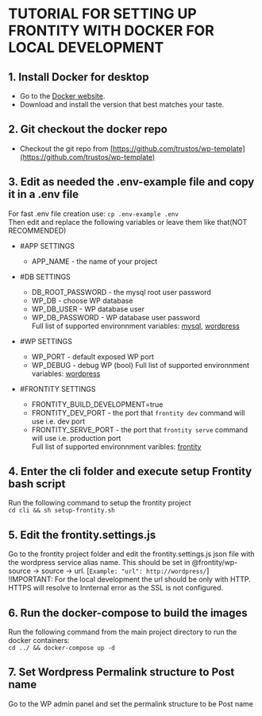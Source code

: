 # TUTORIAL FOR SETTING UP FRONTITY WITH DOCKER FOR LOCAL DEVELOPMENT
 
## 1. Install Docker for desktop
* Go to the [Docker website](https://www.docker.com/products/docker-desktop).
* Download and install the version that best matches your taste.
## 2. Git checkout the docker repo
* Checkout the git repo from [https://github.com/trustos/wp-template](https://github.com/trustos/wp-template)
## 3. Edit as needed the .env-example file and copy it in a .env file
For fast .env file creation use: `cp .env-example .env`\
Then edit and replace the following variables or leave them like that(NOT RECOMMENDED)
* #APP SETTINGS
    * APP_NAME - the name of your project

* #DB SETTINGS
    * DB_ROOT_PASSWORD - the mysql root user password
    * WP_DB - choose WP database
    * WP_DB_USER - WP database user
    * WP_DB_PASSWORD - WP database user password\
    Full list of supported environnment variables: [mysql](https://hub.docker.com/_/mysql), [wordpress](https://hub.docker.com/_/wordpress)

* #WP SETTINGS
    * WP_PORT - default exposed WP port
    * WP_DEBUG - debug WP (bool)
    Full list of supported environnment variables: [wordpress](https://hub.docker.com/_/wordpress)

* #FRONTITY SETTINGS
    * FRONTITY_BUILD_DEVELOPMENT=true
    * FRONTITY_DEV_PORT - the port that `frontity dev` command will use i.e. dev port
    * FRONTITY_SERVE_PORT - the port that `frontity serve` command will use i.e. production port\
    Full list of supported environnment varibles: [frontity](https://docs.frontity.org/frontity-cli/environment-variables)
## 4. Enter the cli folder and execute setup Frontity bash script
Run the following command to setup the frontity project\
`cd cli && sh setup-frontity.sh`
## 5. Edit the frontity.settings.js
 Go to the frontity project folder and edit the frontity.settings.js json file with the wordpress service alias name. This should be set in @frontity/wp-source -> source -> url.
 [`Example: "url": http://wordpress/`] \
 !IMPORTANT: For the local development the url should be only with HTTP. HTTPS will resolve to Innternal error as the SSL is not configured.
## 6. Run the docker-compose to build the images
Run the following command from the main project directory to run the docker containers:\
`cd ../ && docker-compose up -d`
## 7. Set Wordpress Permalink structure to Post name
Go to the WP admin panel and set the permalink structure to be Post name
